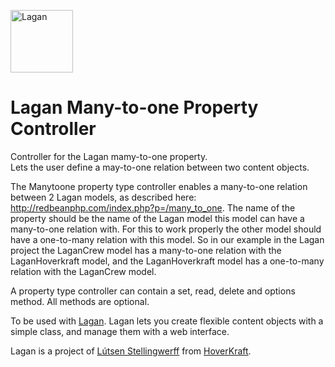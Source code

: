 [<img src="https://cdn.rawgit.com/lutsen/lagan/master/lagan-logo.svg" width="100" alt="Lagan">](https://github.com/lutsen/lagan)

Lagan Many-to-one Property Controller
=====================================

 Controller for the Lagan mamy-to-one property.  
 Lets the user define a may-to-one relation between two content objects.
 
 The Manytoone property type controller enables a many-to-one relation between 2 Lagan models, as described here: http://redbeanphp.com/index.php?p=/many_to_one. The name of the property should be the name of the Lagan model this model can have a many-to-one relation with. For this to work properly the other model should have a one-to-many relation with this model. So in our example in the Lagan project the LaganCrew model has a many-to-one relation with the LaganHoverkraft model, and the LaganHoverkraft model has a one-to-many relation with the LaganCrew model.

A property type controller can contain a set, read, delete and options method. All methods are optional.

To be used with [Lagan](https://github.com/lutsen/lagan). Lagan lets you create flexible content objects with a simple class, and manage them with a web interface.

Lagan is a project of [Lútsen Stellingwerff](http://lutsen.land/) from [HoverKraft](http://www.hoverkraft.nl/).